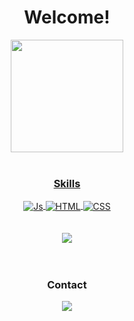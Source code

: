 <h1 align="center">
  Welcome!
</h1>

 <div align="center">
   <a href="https://github.com/viniciuselt">
   <img height="180em" src="https://github-readme-stats.vercel.app/api?username=viniciuselt&show_icons=true&theme=highcontrast&include_all_commits=true&count_private=true"/>
   

</div>
<div align="center" style="display: inline_block"><br>

### Skills
  <img align="center" alt="Js" src="https://img.shields.io/badge/JavaScript-F7DF1E?style=for-the-badge&logo=javascript&logoColor=black">
  <img align="center" alt="HTML" src="https://img.shields.io/badge/HTML5-E34F26.svg?style=for-the-badge&logo=HTML5&logoColor=white">
  <img align="center" alt="CSS" src="https://img.shields.io/badge/CSS3-1572B6.svg?style=for-the-badge&logo=CSS3&logoColor=white">
 
</div>
 
<br>
 <br>

<div align="center">
<a href="https://github.com/viniciuselt">
  <img align="center" src="https://github-readme-stats.vercel.app/api/top-langs/?username=viniciuselt&theme=highcontrast">
</a> 
 </div>
 
 <br>
 
<div align="center" style="display: inline_block"><br>

### Contact
 
</div>

 
<div align="center"> 
  
  <a href = "mailto:viniciustorres01.contato@gmail.com"><img src="https://img.shields.io/badge/-Gmail-%23333?style=for-the-badge&logo=gmail&logoColor=white" target="_blank"></a>

</div>
